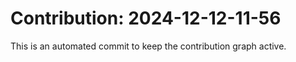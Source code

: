 # Contribution: 2024-12-12-11-56
This is an automated commit to keep the contribution graph active.
